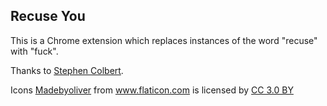 ## Recuse You

This is a Chrome extension which replaces instances of the word "recuse" with "fuck". 

Thanks to 
<a href="http://www.thedailybeast.com/articles/2017/03/03/stephen-colbert-jeff-sessions-can-fuck-himself-but-he-already-f-cked-himself.html">Stephen Colbert</a>.

<div>Icons <a href="http://www.flaticon.com/authors/madebyoliver" title="Madebyoliver">Madebyoliver</a> from <a href="http://www.flaticon.com" title="Flaticon">www.flaticon.com</a> is licensed by <a href="http://creativecommons.org/licenses/by/3.0/" title="Creative Commons BY 3.0" target="_blank">CC 3.0 BY</a></div>
